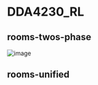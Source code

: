 # DDA4230_RL
## rooms-twos-phase
![image](https://github.com/yangmingzhuo/DDA4230_RL/UN_res.png)
## rooms-unified
